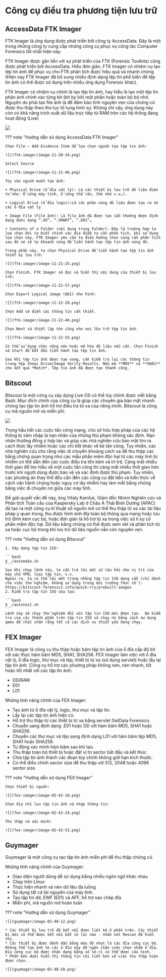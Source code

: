 # Công cụ điều tra phương tiện lưu trữ

## AccessData FTK Imager

FTK Imager là ứng dụng được phát triển bởi công ty AccessData. Đây là một trong những công ty cung cấp những công cụ phục vụ công tác Computer Forensics tốt nhất hiện này.

FTK Imager được gắn liền với sự phát triển của FTK (Forensic Toolkits) cũng được phát triển bởi AccessData. Hiểu đơn giản, FTK Imager có nhiệm vụ tạo tệp tin ảnh để phục vụ cho FTK phân tích được hiệu quả và nhanh chóng (Hiện nay FTK Imager đã bổ sung nhiều định dạng tệp tin phổ biến để tệp tin ảnh có thể được sử dụng trên nhiều ứng dụng Forensic khác).

FTK Imager có nhiệm vụ chính là tạo tệp tin ảnh, hay hiểu là tạo một tệp tin phản ánh chính xác từng bit (bit by bit) một phần hoặc toàn bộ bộ nhớ. Nguyên do phải tạo file ảnh là để đảm bảo tính nguyên vẹn của chứng cứ được thu thập theo thủ tục tố tụng hình sự. Không chỉ vậy, ứng dụng này còn có khả năng trích xuất dữ liệu trực tiếp từ RAM trên các hệ thống đang hoạt động (Live)

![](ftk-imager/image-11-19-54.png)

??? note "Hướng dẫn sử dụng AccessData FTK Imager"

    Chọn File – Add Evidence Item để lựa chọn nguồn tạo tệp tin ảnh:

    ![](ftk-imager/image-11-20-34.png)

    Select Source

    ![](ftk-imager/image-11-21-46.png)

    Tùy vào nguồn muốn tạo ảnh:

    + Physical Drive (ổ đĩa vật lý): Là các thiết bị lưu trữ dữ liệu điện tử như: Ổ cứng máy tính, ổ cứng thể răn, thẻ nhớ v.v…).

    + Logical Drive (ổ đĩa logic):Là các phân vùng dữ liệu được tạo ra từ các ổ đĩa vật lý

    + Image File (File ảnh): Là file ảnh đã được tạo sẵn thường được định dạng dưới dạng “.dd”, “.SMART”, “.E01”…

    + Contents of a Folder (nội dung trong Folder): Đây là trường hợp ta lựa chọn khi ta biết chính xác địa điểm ta cần phân tích, khi sử dụng lựa chọn này, FTK Imager yêu cầu ta điều hướng chọn vùng cần phân tích sau đó nó sẽ tự khoanh vùng để tiến hành tạo tệp tin ảnh vùng đó.

    Trong phần này, ta chọn Physical Drive để tiến hành tạo tệp tin ảnh thiết bị lưu trữ:

    ![](ftk-imager/image-11-21-25.png)

    Chọn Finish, FTK Imager sẽ đọc và hiển thị nội dung của thiết bị lưu trữ:

    ![](ftk-imager/image-11-21-57.png)

    Chọn Export Logical image (AD1) như hình:

    ![](ftk-imager/image-11-22-28.png)

    Chọn Add và điền các thông tin cần thiết.

    ![](ftk-imager/image-11-22-40.png)

    Chọn Next và thiết lập tên cũng như nơi lữu trữ tệp tin ảnh.

    ![](ftk-imager/image-11-22-55.png)

    Có thể sử dụng chức năng nén hoặc mã hóa dữ liệu nếu cần. Chọn Finish và Start để bắt đầu tiến hành tạo tệp tin ảnh.

    Sau khi tệp tin ảnh được tạo xong, cần kiểm tra lại các thông tin trong hộp thoại Drive/Image Verify Results. Nếu mã **MD5** và **SHA1** cho kết quả *Match*. Tệp tin ảnh đã được tạo thành công.

## Bitscout

Bitscout là một công cụ xây dựng Live OS có thể tùy chỉnh được viết bằng Bash. Mục đích chính của công cụ là giúp các chuyên gia bảo mật nhanh chóng tạo tập tin ảnh hỗ trợ điều tra từ xa của riêng mình.  Bitscout là công cụ mã nguồn mở và miễn phí.

![](bitscout/image-02-00-08.png)

Trong hầu hết các cuộc tấn công mạng, chủ sở hữu hợp pháp của các hệ thống bị xâm nhập là nạn nhân của những thủ phạm không xác định. Nạn nhân thường đồng ý hợp tác và giúp các nhà nghiên cứu bảo mật tìm ra cách thức lây nhiễm hoặc các chi tiết khác về kẻ tấn công. Tuy nhiên, các nhà nghiên cứu cho rằng việc di chuyển khoảng cách xa để thu thập các bằng chứng quan trọng như các mẫu phần mềm độc hại từ các máy tính bị nhiễm có thể dẫn đến các cuộc điều tra tốn kém và trì trệ. Càng mất nhiều thời gian để tìm hiểu về một cuộc tấn công thì càng mất nhiều thời gian hơn trước khi người dùng được bảo vệ và xác định được thủ phạm. Tuy nhiên, các phương án thay thế đều cần đến các công cụ đắt tiền và kiến thức về cách vận hành chúng hoặc nguy cơ lây nhiễm hay làm mất bằng chứng bằng việc di chuyển nó giữa các máy tính.

Để giải quyết vấn đề này, ông Vitaly Kamluk, Giám đốc Nhóm Nghiên cứu và Phân tích Toàn cầu của Kaspersky Lab ở Châu Á Thái Bình Dương (APAC) đã tạo ra một công cụ kĩ thuật số nguồn mở có thể thu thập từ xa các tài liệu pháp y quan trọng, thu được hình ảnh đĩa toàn bộ thông qua mạng hoặc lưu trữ đính kèm cục bộ, hoặc đơn giản là hỗ trợ từ xa trong việc xử lí sự cố phần mềm độc hại. Dữ liệu bằng chứng có thể được xem xét và phân tích từ xa hoặc cục bộ trong khi lưu trữ dữ liệu nguồn vẫn còn nguyên vẹn.

??? note "Hướng dẫn sử dụng Bitscout"

    1. Xây dựng tập tin ISO:

    ```bash
    $ ./automake.sh
    ```
    Sau khi chạy lệnh này, ta cần trả lời một số câu hỏi như vị trí của máy chủ VPN, loại tập tin, v.v.
    Ngoài ra, ta có thể tải một trong những tập tin ISO dựng sẵn (chỉ dành cho việc thử nghiệm, không sử dụng trong môi trường thực tế ): https://bitscout-forensics.info/quick-try/prebuilt-images
    2. Kiểm tra tập tin ISO vừa tạo:

    ```bash
    $ ./autotest.sh
    ```
    Lệnh này sẽ chạy thử nghiệm đối với tập tin ISO mới được tạo.  Nó kiểm tra của các thành phần trên tập tin ISO và chạy nó bằng cách sử dụng qemu để chắc chắn rằng tất cả các dịch vụ thiết yếu đang chạy.

## FEX Imager

FEX Imager là công cụ thu thập hoặc băm tập tin ảnh của ổ đĩa cấp độ bit với xác thực hàm băm MD5, SHA1, SHA256. FEX Imager làm việc với ổ đĩa vật lý, ổ đĩa logic, thư mục và tệp, thiết bị từ xa (sử dụng servlet) hoặc lấy lại tập tin ảnh. Công cụ hỗ trợ các phương pháp không nén, nén nhanh, tốt hoặc tốt nhất với các tập tin ảnh:

* DD/RAW
* E01
* L01

Những tính năng chính của FEX Imager:

  * Tạo ảnh từ ổ đĩa vật lý, logic, thư mục và tập tin.
  * Lấy lại các tập tin ảnh hiện có.
  * Hỗ trợ thu thập từ các thiết bị từ xa bằng servlet GetData Forensics.
  * Chuyển sang định dạng .E01 hoặc DD với hàm băm MD5, SHA1 hoặc SHA256.
  * Chuyển các thư mục và tệp sang định dạng L01 với hàm băm tệp MD5, SHA1 hoặc SHA256.
  * Tự động xác minh hàm băm sau khi tạo.
  * Thu thập toàn bộ thiết bị hoặc đặt vị trí sector bắt đầu và kết thúc.
  * Chia tập tin ảnh thành các đoạn tùy chỉnh không giới hạn kích thước.
  * Có thể điều chỉnh sector size để thu thập với 512, 2048 hoặc 4096 sector size.

??? note "Hướng dẫn sử dụng FEX Imager"

    Chọn thiết bị nguồn:

    ![](fex-imager/image-02-42-10.png)

    Chọn địa chỉ lưu tập tin ảnh và nhập thông tin:

    ![](fex-imager/image-02-42-24.png)

    Thu thập và xác minh:

    ![](fex-imager/image-02-42-51.png)

## Guymager

Guymager là một công cụ tạo tập tin ảnh miễn phí để thu thập chứng cứ.

Những tính năng chính của Guymager:

* Giao diện người dùng dễ sử dụng bằng nhiều ngôn ngữ khác nhau
* Chạy trên Linux
* Thực hiện nhanh và nén dữ liệu đa luồng
* Sử dụng tất cả tài nguyên của máy tính.
* Tạo tập tin dd, EWF (E01) và AFF, hỗ trợ sao chép đĩa
* Miễn phí, mã nguồn mở hoàn toàn

??? note "Hướng dẫn sử dụng Guymager"

    ![](guymager/image-02-48-12.png) 

    * Các thiết bị lưu trữ đã kết nối được liệt kê ở phần trên. Các thiết bị mới có thể được kết nối bất cứ lúc nào - nhấn nút Rescan để hiển thị.
    * Các thiết bị được đánh dấu bằng màu đỏ nhạt là các đĩa cứng cục bộ. Không thể tạo ảnh từ các ổ đĩa này để ngăn chặn việc chọn nhầm ổ đĩa. Đĩa cứng cục bộ được nhận dạng bằng số sê-ri có thể được cấu hình.
    * Phần bên dưới hiển thị thông tin chi tiết hơn về việc thu thập hiện được chọn.

    ![](guymager/image-02-48-58.png)